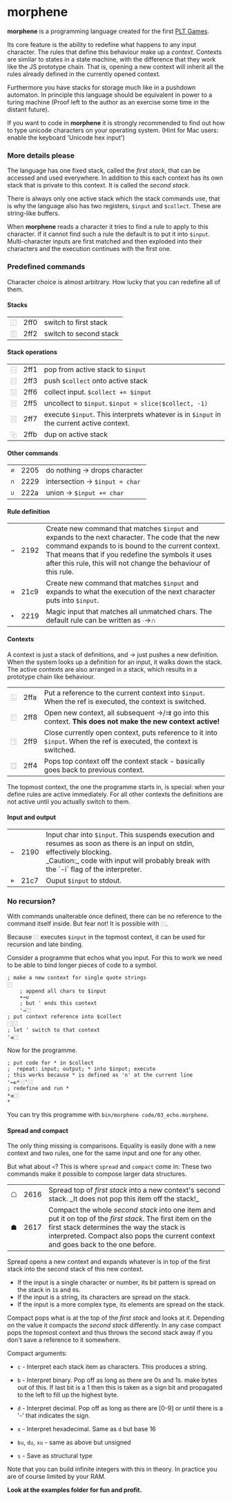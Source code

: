 # morphene

__morphene__ is a programming language created for the first 
[PLT Games](http://pltgames.com).

Its core feature is the ability to redefine what happens to any input character.
The rules that define this behaviour make up a *context*. Contexts are similar
to states in a state machine, with the difference that they work like the JS
prototype chain. That is, opening a new context will inherit all the rules already
defined in the currently opened context.

Furthermore you have stacks for storage much like in a pushdown automaton. In 
principle this language should be equivalent in power to a turing machine
(Proof left to the author as an exercise some time in the distant future).

If you want to code in __morphene__ it is strongly recommended to find out how
to type unicode characters on your operating system. (Hint for Mac users:
enable the keyboard 'Unicode hex input')

### More details please

The language has one fixed stack, called the *first stack*, that can be accessed
and used everywhere. In addition to this each context has its own stack that is
private to this context. It is called the *second stack*.

There is always only one active stack which the stack commands use, that is why
the language also has two registers, `$input` and `$collect`. These are 
string-like buffers.

When __morphene__ reads a character it tries to find a rule to apply to this
character. If it cannot find such a rule the default is to put it into `$input`.
Multi-character inputs are first matched and then exploded into their characters
and the execution continues with the first one.

### Predefined commands

Character choice is almost arbitrary. How lucky that you can redefine all of 
them.

#### Stacks

<table>
<tr>
<td><code>⿰</code></td><td>2ff0</td>
<td>switch to first stack</td>
</tr><tr>
<td><code>⿲</code></td><td>2ff2</td>
<td>switch to second stack</td>
</tr>
</table>

#### Stack operations

<table>
<tr>
<td><code>⿱</code></td><td>2ff1</td>
<td>pop from active stack to <code>$input</code></td></tr>
<tr>
<td><code>⿳</code></td><td>2ff3</td>
<td>push <code>$collect</code> onto active stack</td></tr>
<tr>
<td><code>⿶</code></td><td>2ff6</td>
<td>collect input. <code>$collect += $input</code></td></tr>
<tr>
<td><code>⿵</code></td><td>2ff5</td>
<td>uncollect to <code>$input</code>. <code>$input = slice($collect, -1)</code></td></tr>
<tr>
<td><code>⿷</code></td><td>2ff7</td>
<td>
  execute <code>$input</code>. This interprets whatever is in <code>$input</code> in the
  current active context.
</td></tr>
<tr>
<td><code>⿻</code></td><td>2ffb</td>
<td>dup on active stack</td></tr>
</table>

#### Other commands

<table>
<tr>
<td><code>∅</code></td><td>2205</td><td>do nothing -> drops character</td></tr>
<tr>
<td><code>∩</code></td><td>2229</td><td>intersection -> <code>$input = char</code></td></tr>
<tr>
<td><code>∪</code></td><td>222a</td><td>union -> <code>$input += char</code></td></tr>
</table>


#### Rule definition

<table>
<tr>
<td><code>→</code></td><td>2192</td>
<td>Create new command that matches <code>$input</code> and expands to the next
  character.
  The code that the new command expands to is bound to the current
  context. That means that if you redefine the symbols it uses after
  this rule, this will not change the behaviour of this rule.</td></tr>
<tr>
<td><code>⇉</code></td><td>21c9</td>
<td>Create new command that matches <code>$input</code> and expands to what the
   execution of the next character puts into <code>$input</code>.</td></tr>
<tr>
<td><code>∙</code></td><td>2219</td>
<td>Magic input that matches all unmatched chars. The default rule can
   be written as ∙→∩</td></tr>
</table>

#### Contexts

A context is just a stack of definitions, and → just pushes a new definition.
When the system looks up a definition for an input, it walks down the stack.
The active contexts are also arranged in a stack, which results in a prototype
chain like behaviour.

<table>
<tr>
<td><code>⿺</code></td><td>2ffa</td>
<td>Put a reference to the current context into <code>$input</code>.
   When the ref is executed, the context is switched.</td></tr>
<tr>
<td><code>⿸</code></td><td>2ff8</td>
<td>Open new context, all subsequent →/⇉ go into this context.
   <strong>This does not make the new context active!</strong></td></tr>
<tr>
<td><code>⿹</code></td><td>2ff9</td>
<td>Close currently open context, puts reference to it into <code>$input</code>.
   When the ref is executed, the context is switched.</td></tr>
<tr>
<td><code>⿴</code></td><td>2ff4</td>
<td>Pops top context off the context stack - basically goes back to
   previous context.</td></tr>
</table>

The topmost context, the one the programme starts in, is special:
when your define rules are active immediately. For all other contexts the
definitions are not active until you actually switch to them.


#### Input and output

<table>
<tr>
<td><code>←</code></td><td>2190</td>
<td>Input char into <code>$input</code>. This suspends execution and resumes as
soon as there is an input on stdin, effectively blocking.
<br>
_Caution:_ code with input will probably break with the `-i` flag of the 
interpreter.
</td></tr>
<tr>
<td><code>⇇</code></td><td>21c7</td>
<td>Ouput <code>$input</code> to stdout.</td></tr>
</table>

### No recursion?

With commands unalterable once defined, there can be no reference to the command
itself inside. But fear not! It is possible with `⿷`.

Because `⿷` executes `$input` in the topmost context, it can be used for
recursion and late binding.

Consider a programme that echos what you input. For this to work 
we need to be able to bind longer pieces of code to a symbol. 

    ; make a new context for single quote strings
    ⿸
        ; append all chars to $input
        ∙→∪
        ; but ' ends this context
        '→⿴
    ; put context reference into $collect
    ⿹⿶
    ; let ' switch to that context
    '⇉⿵

Now for the programme.

    ; put code for * in $collect
    ;  repeat: input; output; * into $input; execute
    ; this works because * is defined as '∩' at the current line
    '←⇇*⿷'⿶
    ; redefine and run *
    *⇉⿵
    *

You can try this programme with `bin/morphene code/03_echo.morphene`.

#### Spread and compact

The only thing missing is comparisons. Equality is easily done with a new
context and two rules, one for the same input and one for any other.

But what about `<`? This is where `spread` and `compact` come in: These two commands
make it possible to compose larger data structures.

<table>
<tr>
<td>☖</td><td>2616</td>
<td>Spread top of <em>first stack</em> into a new context's second stack.
_It does not pop this item off the stack!_
<tr>
<td>☗</td><td>2617</td>
<td>Compact the whole <em>second stack</em> into one item and
   put it on top of the <em>first stack</em>. The first item on the first stack
   determines the way the stack is interpreted. Compact also pops the current
   context and goes back to the one before.
</table>

Spread opens a new context and expands whatever is in top of the first stack
into the second stack of this new context.

* If the input is a single character or number, its bit pattern is spread on 
  the stack in `1`s and `0`s.
* If the input is a string, its characters are spread on the stack.
* If the input is a more complex type, its elements are spread on the stack.


Compact pops what is at the top of the *first stack* and looks at it. Depending
on the value it compacts the *second stack* differently. In any case compact 
pops the topmost context and thus throws the second stack away if you don't 
save a reference to it somewhere.

Compact arguments:

* `c` - Interpret each stack item as characters. This produces a string.
* `b` - Interpret binary. Pop off as long as there are 0s and 1s. make bytes out 
      of this. If last bit is a 1 then this is taken as a sign bit and 
      propagated to the left to fill up the highest byte.
* `d` - Interpret decimal. Pop off as long as there are [0-9] or until there is 
      a '-' that indicates the sign.
* `x` - Interpret hexadecimal. Same as `d` but base 16

* `bu`, `du`, `xu` - same as above but unsigned

* `s` - Save as structural type

Note that you can build infinite integers with this in theory. In practice you 
are of course limited by your RAM.


__Look at the examples folder for fun and profit.__
